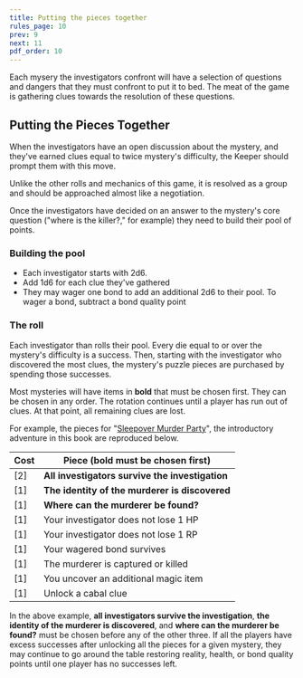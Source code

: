 ```yaml
---
title: Putting the pieces together
rules_page: 10
prev: 9
next: 11
pdf_order: 10
---
```


Each mysery the investigators confront will have a selection of questions and dangers that they must confront to put it to bed. The meat of the game is gathering clues towards the resolution of these questions.

## Putting the Pieces Together

When the investigators have an open discussion about the mystery, and they've earned clues equal to twice mystery's difficulty, the Keeper should prompt them with this move.

Unlike the other rolls and mechanics of this game, it is resolved as a group and should be approached almost like a negotiation.

Once the investigators have decided on an answer to the mystery's core question ("where is the killer?," for example) they need to build their pool of points.

### Building the pool

- Each investigator starts with 2d6.
- Add 1d6 for each clue they've gathered
- They may wager one bond to add an additional 2d6 to their pool. To wager a bond, subtract a bond quality point

### The roll

Each investigator than rolls their pool. Every die equal to or over the mystery's difficulty is a success.
Then, starting with the investigator who discovered the most clues, the mystery's puzzle pieces are purchased by spending those successes.

Most mysteries will have items in **bold** that must be chosen first. They can be chosen in any order. The rotation continues until a player has run out of clues. At that point, all remaining clues are lost.

For example, the pieces for "[Sleepover Murder Party](/adventures/sleepover-murder-party)", the introductory adventure in this book are reproduced below.

| Cost | Piece (bold must be chosen first)               |
| ---- | ----------------------------------------------- |
| [2]  | **All investigators survive the investigation** |
| [1]  | **The identity of the murderer is discovered**  |
| [1]  | **Where can the murderer be found?**            |
| [1]  | Your investigator does not lose 1 HP            |
| [1]  | Your investigator does not lose 1 RP            |
| [1]  | Your wagered bond survives                      |
| [1]  | The murderer is captured or killed              |
| [1]  | You uncover an additional magic item            |
| [1]  | Unlock a cabal clue                             |

In the above example, **all investigators survive the investigation**, **the identity of the murderer is discovered**, and **where can the murderer be found?** must be chosen before any of the other three. If all the players have excess successes after unlocking all the pieces for a given mystery, they may continue to go around the table restoring reality, health, or bond quality points until one player has no successes left.
